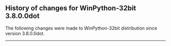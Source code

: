 ﻿## History of changes for WinPython-32bit 3.8.0.0dot

The following changes were made to WinPython-32bit distribution since version 3.8.0.0dot.

* * *
